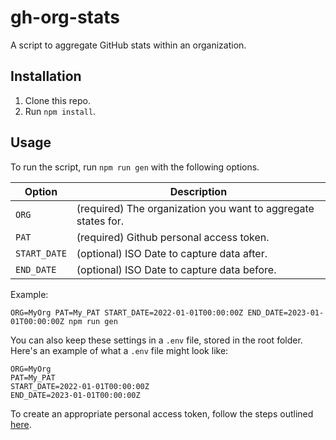 # gh-org-stats
A script to aggregate GitHub stats within an organization.

## Installation

1. Clone this repo.
2. Run `npm install`.

## Usage

To run the script, run `npm run gen` with the following options.

| Option             | Description                                                   |
| ------------------ | ------------------------------------------------------------- |
| `ORG`              | (required) The organization you want to aggregate states for. |
| `PAT`              | (required) Github personal access token.                      |
| `START_DATE`       | (optional) ISO Date to capture data after.                    |
| `END_DATE`         | (optional) ISO Date to capture data before.                   |

Example: 
```
ORG=MyOrg PAT=My_PAT START_DATE=2022-01-01T00:00:00Z END_DATE=2023-01-01T00:00:00Z npm run gen
```

You can also keep these settings in a `.env` file, stored in the root folder. Here's an example of what a `.env` file might look like:
```
ORG=MyOrg
PAT=My_PAT
START_DATE=2022-01-01T00:00:00Z
END_DATE=2023-01-01T00:00:00Z
```

To create an appropriate personal access token, follow the steps outlined 
[here](https://docs.github.com/en/graphql/guides/forming-calls-with-graphql#authenticating-with-graphql).
